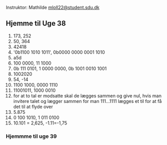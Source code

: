 Instruktor: Mathilde
mloll22@student.sdu.dk



## Hjemme til Uge 38
1. 173, 252
2. 50, 364
3. 42418
4. '0b1100 1010 1011', 0b0000 0000 0001 1010
5. a5d
6. 100 0000, 11 1000 
7. 0b 111 0101, 1 0000 0000, 0b 1001 0010 1001
8. 1002020
9. 54, -14
10. 1100 1000, 0000 1110
11. 11001011, 1000 0010
12. for at to tal er modsatte skal de lægges sammen og give nul, hvis man invitere talet og lægger sammen for man $111 \dots 1111$ lægges et til for at få det til at flyde over
13. 5.875
14. 0 100 1010, 1 011 0100
15. 10.101 = 2,625, -1.11=-1,75

### Hjemmme til uge 39
